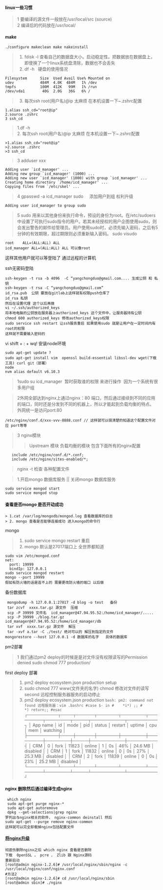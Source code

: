#### linux一些习惯
>1 要编译的源文件一般放在/usr/local/src (source)  
>2 编译后的代码放在/usr/local/

#### make
```
./configure makeclean make nakeinstall 
```
> 1.  fdisk -l  查看自己的数据盘大小。启动稳定性。把数据放在数据盘上，即使换了一个linux系统盘清除，数据也不会丢失
> 2.  df -h   硬盘的使用情况 
```
Filesystem      Size  Used Avail Use% Mounted on
udev            484M  4.0K  484M   1% /dev
tmpfs           100M  412K   99M   1% /run
/dev/vda1        40G  2.0G   36G   6% / 
```
> 3.  每次ssh root(用户名)@ip 太麻烦 在本机设置一下~.zshrc配置
  ```
  1.alias ssh_cd="root@ip"     
  2.source .zshrc  
  3 ssh_cd  
 ```
>1.df -h  
>2. 每次ssh root(用户名)@ip 太麻烦 在本机设置一下~.zshrc配置
  ```
  >1.alias ssh_cd="root@ip"     
  >2.source .zshrc  
  >3 ssh_cd  
 ```
>3 adduser xxx
 ```
 Adding user `icd_manager' ...
Adding new group `icd_manager' (1000) ...
Adding new user `icd_manager' (1000) with group `icd_manager' ...
Creating home directory `/home/icd_manager' ...
Copying files from `/etc/skel' ...
 ```
>4 gpasswd -a icd_manager sudo     添加用户到组 权利升级
```
Adding user icd_manager to group sudo
```

>5 sudo
用来以其他身份来执行命令，预设的身份为root。在/etc/sudoers中设置了可执行sudo指令的用户。若其未经授权的用户企图使用sudo，则会发出警告的邮件给管理员。用户使用sudo时，必须先输入密码，之后有5分钟的有效期限，超过期限则必须重新输入密码。
sudo visudo
```
root    ALL=(ALL:ALL) ALL
icd_manager ALL=(ALL:ALL) ALL 可以像root
```
这样其他用户就可以等登陆了 通过远程的计算机

ssh无密码登陆
```
ssh-keygen -t rsa -b 4096  -C “yangchongduo@gmail.com.... 生成公钥 和 私钥
ssh-keygen -t rsa -C “yangchongduo@gmail.com”
id_rsa.pub  公钥 要放在gitlab上这样就有权限push仓库了
id_rsa 私钥 
然后在设置代理 这个以后再做
vi ~/.ssh/authorized_keys
将本地电脑的公钥放在服务器上authorized_keys 这个文件中，让服务器持有公钥
chmod 600 authorized_keys 修改authorized_keys权限
sudo service ssh restart 让ssh服务重启 如果使用sudo 就是让用户在一定时间内有root的权限 
这样就不需要输入密码的
```
vi shift + : + wq!
安装node环境
```
sudo apt-get update ?
sudo apt-get install vim  openssl build-essential libssl-dev wget(下载工具) curl git（部署） 
node
nvm alias default v6.10.3
```
>1sudo su icd_manager  暂时获取谁的权限 来进行操作  因为一个系统有很多用户组


>2外网全部达到nginx上通过nginx：80 端口，然后通过接续到不同的应用的端口，同时还是分发到不同的机器上，所以才能起到负载均衡的特点。
外网统一是访问port:80 
```
/etc/nginx/conf.d/xxx-vvv-8888.conf // 这样就可以很清楚的知道这个配置文件对应 port等等
```
>3 nginx模块 
>> Upstream 模块 负载均衡的模块
>> 包含下面所有的nginx配置 
```
   include /etc/nginx/conf.d/*.conf;
   include /etc/nginx/sites-enabled/*;
```
>nginx -t 检查 各种配置文件

>1.开启mongo 数据库服务  || 关闭mongo 数据库服务
```
sudo service mongod start
sudo service mongod stop
```

#### 查看是否mongo 是否开动成功
```
> 1.cat /var/log/mongodb/mongod.log 查看数据库的日志 
> 2. mongo 查看是否能够连接成功 进入mongo的命令行 
```
mongo 
>1. sudo service mongo restart 重启
>2. mongo 默认是27017端口上 全世界都知道  
```
sudo vim /etc/mongod.conf  
net:
  port: 19999
  bindIp: 127.0.0.1
sudo service mongod restart 
mongo --port 19999
假如有防火墙的话是连不上的 需要更改防火墙的端口 以后做
```
备份数据库
```
 mongodump -h 127.0.0.1:27017 -d blog -o test   备份
 tar zcvf  xxxx.tar.gz 源文件  压缩
 scp -P 39999 文件名  icd_manager@47.94.95.52:/home/icd_manager/.....
 scp -P 39999 ./blog.tar.gz  icd_manager@47.94.95.52:/home/icd_manager/db
 tar xvf  xxxx.tar.gz 源文件  解压
 tar -xvf a.tar -C ./test/ 绝对可以的 解压到指定的文件
mongorestore --host 127.0.0.1 -d 数据库的名字   具体的数据库
```
pm2部署 
>1 我们通过pm2 deploy的时候是是对文件没有权限读写的Permission denied
>sudo chmod 777 production/ 


first deploy 部署

>1. pm2 deploy ecosystem.json production setup 
>2. sudo chmod 777 www(文件夹的名字) chmod 修改对文件的读写
second 远程控制服务器服务的启动停止
>1.  pm2 deploy ecosystem.json production 
	```
	bash: pm2: command not found
   远程服务器：vim .bashrc
   #case $- in
	#    *i*) ;;
	#      *) return;;
	#esac
	```
	┌──────────┬────┬──────┬───────┬────────┬─────────┬────────┬─────┬───────────┬──────────┐
  │ App name │ id │ mode │ pid   │ status │ restart │ uptime │ cpu │ mem       │ watching │
  ├──────────┼────┼──────┼───────┼────────┼─────────┼────────┼─────┼───────────┼──────────┤
  │ CRM      │ 0  │ fork │ 11823 │ online │ 1       │ 0s     │ 46% │ 24.6 MB   │ disabled │
  │ CRM      │ 1  │ fork │ 11832 │ online │ 0       │ 0s     │ 27% │ 25.3 MB   │ disabled │
  │ CRM      │ 2  │ fork │ 11839 │ online │ 0       │ 0s     │ 23% │ 25.2 MB   │ disabled │
  └──────────┴────┴──────┴───────┴────────┴─────────┴────────┴─────┴───────────┴──────────┘


#### nginx 删除然后通过编译生成nginx
```
 which nginx 
 sudo apt-get purge nginx-*
 sudo apt-get autoremove
 dpkg --get-selections|grep nginx
罗列出与nginx相关的软件， nginx-common deinstall 然后
sudo apt-get --purge remove nginx-common
这样就可以完全卸载掉nginx包括配置文件
```
#### [将nginx升级](http://www.tuicool.com/articles/aqyMve)  
```
彻底伤删除nginx之后 which nginx 查看是否删除
下载  OpenSSL ， pcre ， Zlib 跟 Nginx源码 
重新启动
[root@admin nginx-1.2.6]# /usr/local/nginx/sbin/nginx -c /usr/local/nginx/conf/nginx.conf 
#方法2 
[root@admin nginx-1.2.6]# cd /usr/local/nginx/sbin 
[root@admin sbin]# ./nginx 
```





